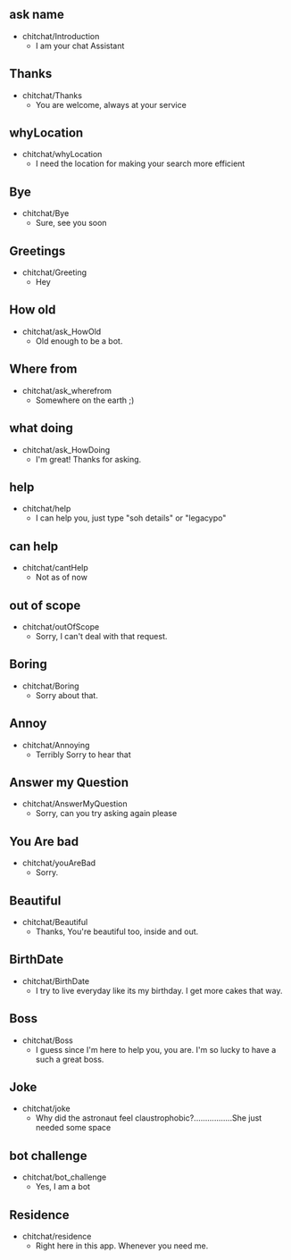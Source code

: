 ## ask name
* chitchat/Introduction
  -  I am your chat Assistant

## Thanks
* chitchat/Thanks
  - You are welcome, always at your service

## whyLocation
* chitchat/whyLocation
   - I need the location for making your search more efficient

## Bye
* chitchat/Bye
   - Sure, see you soon

## Greetings
* chitchat/Greeting
    - Hey
## How old
* chitchat/ask_HowOld
    - Old enough to be a bot.

## Where from
* chitchat/ask_wherefrom
    - Somewhere on the earth ;)
  
## what doing
* chitchat/ask_HowDoing
    - I'm great! Thanks for asking.

## help
* chitchat/help
    - I can help you, just type "soh details" or "legacypo"

## can help
* chitchat/cantHelp
   - Not as of now

## out of scope
* chitchat/outOfScope
  - Sorry, I can't deal with that request.

## Boring
* chitchat/Boring
    - Sorry about that.	

## Annoy
* chitchat/Annoying
    - Terribly Sorry to hear that

## Answer my Question
* chitchat/AnswerMyQuestion
    - Sorry, can you try asking again please

## You Are bad
* chitchat/youAreBad
    - Sorry.

## Beautiful
* chitchat/Beautiful
    - Thanks, You're beautiful too, inside and out.

## BirthDate
* chitchat/BirthDate
    - I try to live everyday like its my birthday. I get more cakes that way.

## Boss
* chitchat/Boss
    - I guess since I'm here to help you, you are. I'm so lucky to have a such a great boss.

## Joke
* chitchat/joke
    - Why did the astronaut feel claustrophobic?.................She just needed some space
  
## bot challenge
* chitchat/bot_challenge
    - Yes, I am a bot
  
## Residence
* chitchat/residence
    - Right here in this app. Whenever you need me.